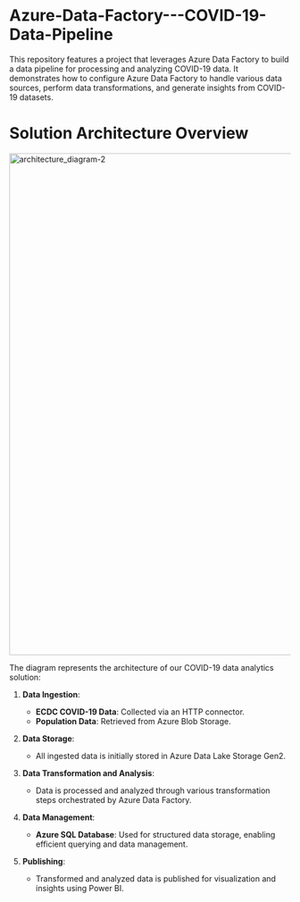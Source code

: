 # Azure-Data-Factory---COVID-19-Data-Pipeline
This repository features a project that leverages Azure Data Factory to build a data pipeline for processing and analyzing COVID-19 data. It demonstrates how to configure Azure Data Factory to handle various data sources, perform data transformations, and generate insights from COVID-19 datasets.

# Solution Architecture Overview
<img width="899" alt="architecture_diagram-2" src="https://github.com/user-attachments/assets/c9096c9d-b317-477c-b3f7-fa9fe83dcd0b">

The diagram represents the architecture of our COVID-19 data analytics solution:
1. **Data Ingestion**:
   - **ECDC COVID-19 Data**: Collected via an HTTP connector.
   - **Population Data**: Retrieved from Azure Blob Storage.

2. **Data Storage**:
   - All ingested data is initially stored in Azure Data Lake Storage Gen2.

3. **Data Transformation and Analysis**:
   - Data is processed and analyzed through various transformation steps orchestrated by Azure Data Factory.

4. **Data Management**:
   - **Azure SQL Database**: Used for structured data storage, enabling efficient querying and data management.

5. **Publishing**:
   - Transformed and analyzed data is published for visualization and insights using Power BI.


